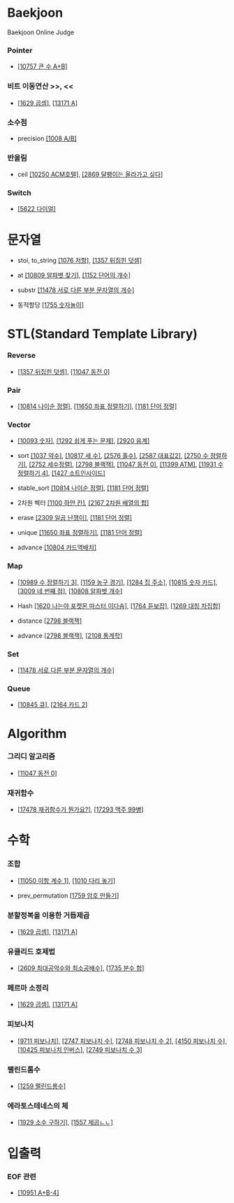 # Baekjoon
Baekjoon Online Judge

### Pointer
- [[10757 큰 수 A+B]](https://github.com/jsk890/Baekjoon/blob/main/Bronze/10757.cpp)


### 비트 이동연산 >>, <<
- [[1629 곱셈]](https://github.com/jsk890/Baekjoon/blob/main/Silver/1629.cpp),
[[13171 A]](https://github.com/jsk890/Baekjoon/blob/main/Silver/13171.cpp)

### 소수점
- precision
[[1008 A/B]](https://github.com/jsk890/Baekjoon/blob/main/Bronze/1008.cpp)

### 반올림
- ceil
[[10250 ACM호텔]](https://github.com/jsk890/Baekjoon/blob/main/Bronze/10250.cpp),
[[2869 달팽이는 올라가고 싶다]](https://github.com/jsk890/Baekjoon/blob/main/Bronze/2869.cpp)

### Switch
- [[5622 다이얼]](https://github.com/jsk890/Baekjoon/blob/main/Bronze/5622.cpp)

# 문자열
- stoi, to_string
[[1076 저항]](https://github.com/jsk890/Baekjoon/blob/main/Bronze/1076.cpp),
[[1357 뒤집힌 덧셈]](https://github.com/jsk890/Baekjoon/blob/main/Bronze/1357.cpp)

- at
[[10809 알파벳 찾기]](https://github.com/jsk890/Baekjoon/blob/main/Bronze/10809.cpp),
[[1152 단어의 개수]](https://github.com/jsk890/Baekjoon/blob/main/Bronze/1152.cpp)

- substr
[[11478 서로 다른 부분 문자열의 개수]](https://github.com/jsk890/Baekjoon/blob/main/Silver/11478.cpp)

- 동적할당
[[1755 숫자놀이]](https://github.com/jsk890/Baekjoon/blob/main/Silver/1755.cpp)

# STL(Standard Template Library)
### Reverse
- [[1357 뒤집힌 덧셈]](https://github.com/jsk890/Baekjoon/blob/main/Bronze/1357.cpp),
[[11047 동전 0]](https://github.com/jsk890/Baekjoon/blob/main/Silver/11047.cpp)

### Pair
- [[10814 나이순 정렬]](https://github.com/jsk890/Baekjoon/blob/main/Silver/10814.cpp),
[[11650 좌표 정렬하기]](https://github.com/jsk890/Baekjoon/blob/main/Silver/11650.cpp),
[[1181 단어 정렬]](https://github.com/jsk890/Baekjoon/blob/main/Silver/1181.cpp)

### Vector
- [[10093 숫자]](https://github.com/jsk890/Baekjoon/blob/main/Bronze/10093.cpp),
[[1292 쉽게 푸는 문제]](https://github.com/jsk890/Baekjoon/blob/main/Bronze/1292.cpp),
[[2920 음계]](https://github.com/jsk890/Baekjoon/blob/main/Bronze/2920.cpp)

- sort
[[1037 약수]](https://github.com/jsk890/Baekjoon/blob/main/Bronze/1037.cpp),
[[10817 세 수]](https://github.com/jsk890/Baekjoon/blob/main/Bronze/10817.cpp),
[[2576 홀수]](https://github.com/jsk890/Baekjoon/blob/main/Bronze/2576.cpp),
[[2587 대표값2]](https://github.com/jsk890/Baekjoon/blob/main/Bronze/2587.cpp),
[[2750 수 정렬하기]](https://github.com/jsk890/Baekjoon/blob/main/Bronze/2750.cpp),
[[2752 세수정렬]](https://github.com/jsk890/Baekjoon/blob/main/Bronze/2752.cpp),
[[2798 블랙잭]](https://github.com/jsk890/Baekjoon/blob/main/Bronze/2798.cpp),
[[11047 동전 0]](https://github.com/jsk890/Baekjoon/blob/main/Silver/11047.cpp),
[[11399 ATM]](https://github.com/jsk890/Baekjoon/blob/main/Silver/11399.cpp),
[[11931 수 정렬하기 4]](https://github.com/jsk890/Baekjoon/blob/main/Silver/11931.cpp),
[[1427 소트인사이드]](https://github.com/jsk890/Baekjoon/blob/main/Silver/1427.cpp)

- stable_sort
[[10814 나이순 정렬]](https://github.com/jsk890/Baekjoon/blob/main/Silver/10814.cpp),
[[1181 단어 정렬]](https://github.com/jsk890/Baekjoon/blob/main/Silver/1181.cpp)

- 2차원 벡터
[[1100 하얀 칸]](https://github.com/jsk890/Baekjoon/blob/main/Bronze/1100.cpp),
[[2167 2차원 배열의 합]](https://github.com/jsk890/Baekjoon/blob/main/Bronze/2167.cpp)

- erase
[[2309 일곱 난쟁이]](https://github.com/jsk890/Baekjoon/blob/main/Bronze/2309.cpp),
[[1181 단어 정렬]](https://github.com/jsk890/Baekjoon/blob/main/Silver/1181.cpp)

- unique
[[11650 좌표 정렬하기]](https://github.com/jsk890/Baekjoon/blob/main/Silver/11650.cpp),
[[1181 단어 정렬]](https://github.com/jsk890/Baekjoon/blob/main/Silver/1181.cpp)

- advance
[[10804 카드역배치]](https://github.com/jsk890/Baekjoon/blob/main/Bronze/10804.cpp)

### Map
- [[10989 수 정렬하기 3]](https://github.com/jsk890/Baekjoon/blob/main/Bronze/10989.cpp),
[[1159 농구 경기]](https://github.com/jsk890/Baekjoon/blob/main/Bronze/1159.cpp),
[[1284 집 주소]](https://github.com/jsk890/Baekjoon/blob/main/Bronze/1284.cpp),
[[10815 숫자 카드]](https://github.com/jsk890/Baekjoon/blob/main/Silver/10815.cpp),
[[3009 네 번째 점]](https://github.com/jsk890/Baekjoon/blob/main/Bronze/3009.cpp),
[[10808 알파벳 개수]](https://github.com/jsk890/Baekjoon/blob/main/Bronze/10808.cpp)

- Hash
[[1620 나는야 포켓몬 마스터 이다솜]](https://github.com/jsk890/Baekjoon/blob/main/Silver/1620.cpp),
[[1764 듣보잡]](https://github.com/jsk890/Baekjoon/blob/main/Silver/1764.cpp),
[[1269 대칭 차집합]](https://github.com/jsk890/Baekjoon/blob/main/Silver/1269.cpp)

- distance
[[2798 블랙잭]](https://github.com/jsk890/Baekjoon/blob/main/Bronze/2798.cpp)

- advance
[[2798 블랙잭]](https://github.com/jsk890/Baekjoon/blob/main/Bronze/2798.cpp),
[[2108 통계학]](https://github.com/jsk890/Baekjoon/blob/main/Silver/2108.cpp)

### Set
- [[11478 서로 다른 부분 문자열의 개수]](https://github.com/jsk890/Baekjoon/blob/main/Silver/11478.cpp)

### Queue
- [[10845 큐]](https://github.com/jsk890/Baekjoon/blob/main/Silver/10845.cpp),
[[2164 카드 2]](https://github.com/jsk890/Baekjoon/blob/main/Silver/2164.cpp)

# Algorithm
### 그리디 알고리즘
- [[11047 동전 0]](https://github.com/jsk890/Baekjoon/blob/main/Silver/11047.cpp)

### 재귀함수
- [[17478 재귀함수가 뭔가요?]](https://github.com/jsk890/Baekjoon/blob/main/Silver/17478.cpp),
[[17293 맥주 99병]](https://github.com/jsk890/Baekjoon/blob/main/Bronze/17293.cpp)

# 수학
### 조합
- [[11050 이항 계수 1]](https://github.com/jsk890/Baekjoon/blob/main/Bronze/11050.cpp),
[[1010 다리 놓기]](https://github.com/jsk890/Baekjoon/blob/main/Silver/1010.cpp)

- prev_permutation
[[1759 암호 만들기]](https://github.com/jsk890/Baekjoon/blob/main/Gold/1759.cpp)

### 분할정복을 이용한 거듭제곱
- [[1629 곱셈]](https://github.com/jsk890/Baekjoon/blob/main/Silver/1629.cpp),
[[13171 A]](https://github.com/jsk890/Baekjoon/blob/main/Silver/13171.cpp)

### 유클리드 호제법
- [[2609 최대공약수와 최소공배수]](https://github.com/jsk890/Baekjoon/blob/main/Bronze/2609.cpp),
[[1735 분수 합]](https://github.com/jsk890/Baekjoon/blob/main/Silver/1735.cpp)

### 페르마 소정리
- [[1629 곱셈]](https://github.com/jsk890/Baekjoon/blob/main/Silver/1629.cpp),
[[13171 A]](https://github.com/jsk890/Baekjoon/blob/main/Silver/13171.cpp)

### 피보나치
- [[9711 피보나치]](https://github.com/jsk890/Baekjoon/blob/main/Silver/9711.cpp),
[[2747 피보나치 수]](https://github.com/jsk890/Baekjoon/blob/main/Bronze/2747.cpp),
[[2748 피보나치 수 2]](https://github.com/jsk890/Baekjoon/blob/main/Bronze/2748.cpp),
[[4150 피보나치 수]](https://github.com/jsk890/Baekjoon/blob/main/Bronze/4150.cpp),
[[10425 피보나치 인버스]](https://github.com/jsk890/Baekjoon/blob/main/Silver/10425.cpp),
[[2749 피보나치 수 3]](https://github.com/jsk890/Baekjoon/blob/main/Gold/2749.cpp)

### 팰린드롬수
- [[1259 팰린드롬수]](https://github.com/jsk890/Baekjoon/blob/main/Bronze/1259.cpp)

### 에라토스테네스의 체
- [[1929 소수 구하기]](https://github.com/jsk890/Baekjoon/blob/main/Silver/1929.cpp),
[[1557 제곱ㄴㄴ]](https://github.com/jsk890/Baekjoon/blob/main/Gold/1557.cpp)

# 입출력
### EOF 관련
- [[10951 A+B-4]](https://github.com/jsk890/Baekjoon/blob/main/Bronze/10951.cpp)
